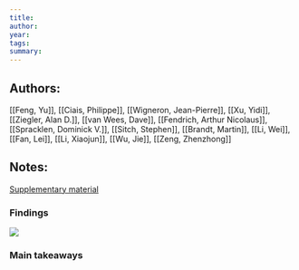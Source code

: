 ```yaml
---
title:
author: 
year:
tags: 
summary:
---
```


## Authors:
[[Feng, Yu]], [[Ciais, Philippe]], [[Wigneron, Jean-Pierre]], [[Xu, Yidi]], [[Ziegler, Alan D.]], [[van Wees, Dave]], [[Fendrich, Arthur Nicolaus]], [[Spracklen, Dominick V.]], [[Sitch, Stephen]], [[Brandt, Martin]], [[Li, Wei]], [[Fan, Lei]], [[Li, Xiaojun]], [[Wu, Jie]], [[Zeng, Zhenzhong]]

## Notes:
[Supplementary material](https://static-content.springer.com/esm/art%3A10.1038%2Fs41558-024-02115-x/MediaObjects/41558_2024_2115_MOESM1_ESM.pdf)
### Findings

![](https://i.imgur.com/J69zlrx.png)


### Main takeaways